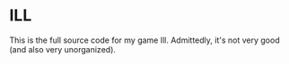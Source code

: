 # ILL
This is the full source code for my game Ill. Admittedly, it's not very good (and also very unorganized).
